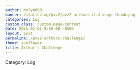 ```yaml
---
author: Kolyn090
banner: /static/img/pvz2/pvz2-arthurs-challenge-thumb.png
categories: Log
custom_class: custom-page-content
date: 2025-01-01 9:00:00 -0500
layout: post
permalink: /pvz2-arthurs-challenge/
theme: sunflower
title: Arthur's Challenge
---
```


Category: Log
